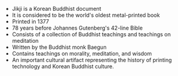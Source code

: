 
-   Jikji is a Korean Buddhist document
-   It is considered to be the world's oldest metal-printed book
-   Printed in 1377
-   78 years before Johannes Gutenberg's 42-line Bible
-   Consists of a collection of Buddhist teachings and teachings on meditation
-   Written by the Buddhist monk Baegun
-   Contains teachings on morality, meditation, and wisdom
-   An important cultural artifact representing the history of printing technology and Korean Buddhist culture.